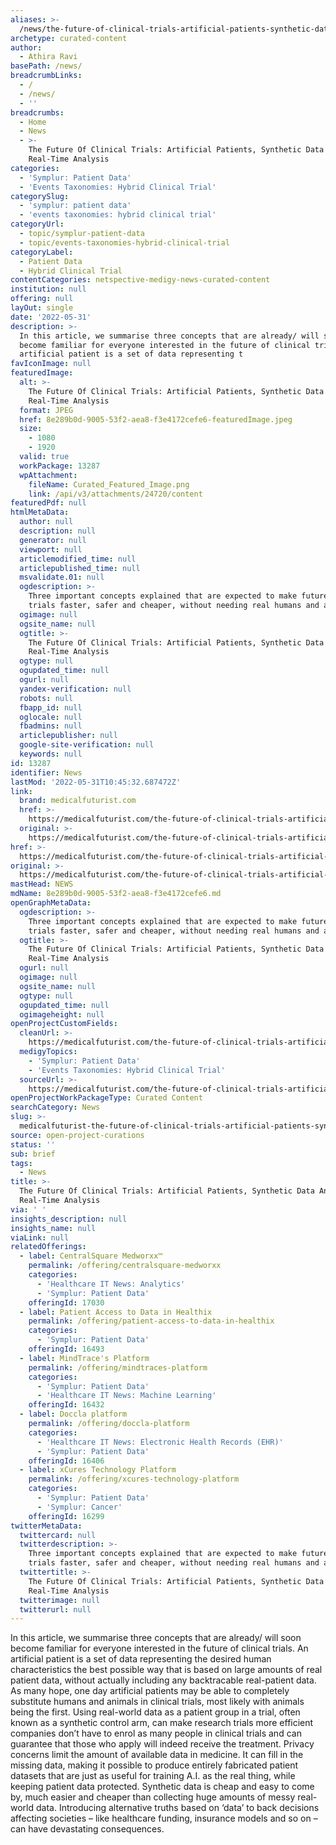 ```yaml
---
aliases: >-
  /news/the-future-of-clinical-trials-artificial-patients-synthetic-data-and-real-time-analysis
archetype: curated-content
author:
  - Athira Ravi
basePath: /news/
breadcrumbLinks:
  - /
  - /news/
  - ''
breadcrumbs:
  - Home
  - News
  - >-
    The Future Of Clinical Trials: Artificial Patients, Synthetic Data And
    Real-Time Analysis
categories:
  - 'Symplur: Patient Data'
  - 'Events Taxonomies: Hybrid Clinical Trial'
categorySlug:
  - 'symplur: patient data'
  - 'events taxonomies: hybrid clinical trial'
categoryUrl:
  - topic/symplur-patient-data
  - topic/events-taxonomies-hybrid-clinical-trial
categoryLabel:
  - Patient Data
  - Hybrid Clinical Trial
contentCategories: netspective-medigy-news-curated-content
institution: null
offering: null
layOut: single
date: '2022-05-31'
description: >-
  In this article, we summarise three concepts that are already/ will soon
  become familiar for everyone interested in the future of clinical trials. An
  artificial patient is a set of data representing t
favIconImage: null
featuredImage:
  alt: >-
    The Future Of Clinical Trials: Artificial Patients, Synthetic Data And
    Real-Time Analysis
  format: JPEG
  href: 8e289b0d-9005-53f2-aea8-f3e4172cefe6-featuredImage.jpeg
  size:
    - 1080
    - 1920
  valid: true
  workPackage: 13287
  wpAttachment:
    fileName: Curated_Featured_Image.png
    link: /api/v3/attachments/24720/content
featuredPdf: null
htmlMetaData:
  author: null
  description: null
  generator: null
  viewport: null
  articlemodified_time: null
  articlepublished_time: null
  msvalidate.01: null
  ogdescription: >-
    Three important concepts explained that are expected to make future clinical
    trials faster, safer and cheaper, without needing real humans and animals.
  ogimage: null
  ogsite_name: null
  ogtitle: >-
    The Future Of Clinical Trials: Artificial Patients, Synthetic Data And
    Real-Time Analysis
  ogtype: null
  ogupdated_time: null
  ogurl: null
  yandex-verification: null
  robots: null
  fbapp_id: null
  oglocale: null
  fbadmins: null
  articlepublisher: null
  google-site-verification: null
  keywords: null
id: 13287
identifier: News
lastMod: '2022-05-31T10:45:32.687472Z'
link:
  brand: medicalfuturist.com
  href: >-
    https://medicalfuturist.com/the-future-of-clinical-trials-artificial-patients-synthetic-data-and-real-time-analysis%EF%BF%BC/
  original: >-
    https://medicalfuturist.com/the-future-of-clinical-trials-artificial-patients-synthetic-data-and-real-time-analysis%EF%BF%BC
href: >-
  https://medicalfuturist.com/the-future-of-clinical-trials-artificial-patients-synthetic-data-and-real-time-analysis%EF%BF%BC/
original: >-
  https://medicalfuturist.com/the-future-of-clinical-trials-artificial-patients-synthetic-data-and-real-time-analysis%EF%BF%BC
mastHead: NEWS
mdName: 8e289b0d-9005-53f2-aea8-f3e4172cefe6.md
openGraphMetaData:
  ogdescription: >-
    Three important concepts explained that are expected to make future clinical
    trials faster, safer and cheaper, without needing real humans and animals.
  ogtitle: >-
    The Future Of Clinical Trials: Artificial Patients, Synthetic Data And
    Real-Time Analysis
  ogurl: null
  ogimage: null
  ogsite_name: null
  ogtype: null
  ogupdated_time: null
  ogimageheight: null
openProjectCustomFields:
  cleanUrl: >-
    https://medicalfuturist.com/the-future-of-clinical-trials-artificial-patients-synthetic-data-and-real-time-analysis%EF%BF%BC/
  medigyTopics:
    - 'Symplur: Patient Data'
    - 'Events Taxonomies: Hybrid Clinical Trial'
  sourceUrl: >-
    https://medicalfuturist.com/the-future-of-clinical-trials-artificial-patients-synthetic-data-and-real-time-analysis%EF%BF%BC
openProjectWorkPackageType: Curated Content
searchCategory: News
slug: >-
  medicalfuturist-the-future-of-clinical-trials-artificial-patients-synthetic-data-and-real-time-analysis
source: open-project-curations
status: ''
sub: brief
tags:
  - News
title: >-
  The Future Of Clinical Trials: Artificial Patients, Synthetic Data And
  Real-Time Analysis
via: ' '
insights_description: null
insights_name: null
viaLink: null
relatedOfferings:
  - label: CentralSquare Medworxx™
    permalink: /offering/centralsquare-medworxx
    categories:
      - 'Healthcare IT News: Analytics'
      - 'Symplur: Patient Data'
    offeringId: 17030
  - label: Patient Access to Data in Healthix
    permalink: /offering/patient-access-to-data-in-healthix
    categories:
      - 'Symplur: Patient Data'
    offeringId: 16493
  - label: MindTrace's Platform
    permalink: /offering/mindtraces-platform
    categories:
      - 'Symplur: Patient Data'
      - 'Healthcare IT News: Machine Learning'
    offeringId: 16432
  - label: Doccla platform
    permalink: /offering/doccla-platform
    categories:
      - 'Healthcare IT News: Electronic Health Records (EHR)'
      - 'Symplur: Patient Data'
    offeringId: 16406
  - label: xCures Technology Platform
    permalink: /offering/xcures-technology-platform
    categories:
      - 'Symplur: Patient Data'
      - 'Symplur: Cancer'
    offeringId: 16299
twitterMetaData:
  twittercard: null
  twitterdescription: >-
    Three important concepts explained that are expected to make future clinical
    trials faster, safer and cheaper, without needing real humans and animals.
  twittertitle: >-
    The Future Of Clinical Trials: Artificial Patients, Synthetic Data And
    Real-Time Analysis
  twitterimage: null
  twitterurl: null
---
```

<p>In this article, we summarise three concepts that are already/ will soon become familiar for everyone interested in the future of clinical trials. An artificial patient is a set of data representing the desired human characteristics the best possible way that is based on large amounts of real patient data, without actually including any backtracable real-patient data. As many hope, one day artificial patients may be able to completely substitute humans and animals in clinical trials, most likely with animals being the first. Using real-world data as a patient group in a trial, often known as a synthetic control arm, can make research trials more efficient companies don’t have to enrol as many people in clinical trials and can guarantee that those who apply will indeed receive the treatment. Privacy concerns limit the amount of available data in medicine.
It can fill in the missing data, making it possible to produce entirely fabricated patient datasets that are just as useful for training A.I. as the real thing, while keeping patient data protected. Synthetic data is cheap and easy to come by, much easier and cheaper than collecting huge amounts of messy real-world data.
Introducing alternative truths based on ‘data’ to back decisions affecting societies – like healthcare funding, insurance models and so on – can have devastating consequences.</p>